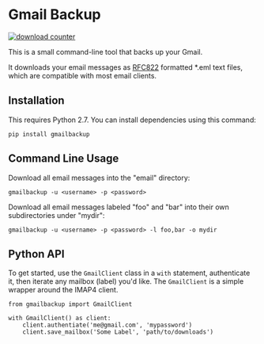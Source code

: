 # Gmail Backup

[![download counter](https://img.shields.io/pypi/dm/gmailbackup.svg)](https://crate.io/packages/gmailbackup/)

This is a small command-line tool that backs up your Gmail.

It downloads your email messages as [RFC822](http://www.w3.org/Protocols/rfc822/) formatted *.eml text files, which are compatible with most email clients.


## Installation

This requires Python 2.7.
You can install dependencies using this command:

    pip install gmailbackup


## Command Line Usage

Download all email messages into the "email" directory:

    gmailbackup -u <username> -p <password>

Download all email messages labeled "foo" and "bar" into their own subdirectories under "mydir":

    gmailbackup -u <username> -p <password> -l foo,bar -o mydir

## Python API

To get started, use the `GmailClient` class in a `with` statement, authenticate it, then iterate any mailbox (label) you'd like.
The `GmailClient` is a simple wrapper around the IMAP4 client.

	from gmailbackup import GmailClient
	
	with GmailClient() as client:
		client.authentiate('me@gmail.com', 'mypassword')
		client.save_mailbox('Some Label', 'path/to/downloads')



